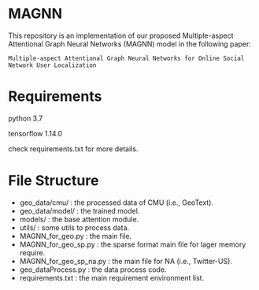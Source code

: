 # MAGNN
This repository is an implementation of our proposed Multiple-aspect Attentional Graph Neural Networks (MAGNN) model in the following paper:

``Multiple-aspect Attentional Graph Neural Networks for Online Social Network User Localization``

# Requirements
python 3.7

tensorflow 1.14.0

check requirements.txt for more details.

# File Structure

- geo_data/cmu/ : the processed data of CMU (i.e., GeoText).
- geo_data/model/ : the trained model.
- models/ : the base attention module.
- utils/ : some utils to process data.
- MAGNN_for_geo.py : the main file.
- MAGNN_for_geo_sp.py : the sparse format main file for lager memory require.
- MAGNN_for_geo_sp_na.py : the main file for NA (i.e., Twitter-US).
- geo_dataProcess.py : the data process code.
- requirements.txt : the main requirement environment list. 

